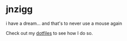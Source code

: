 jnzigg
======

i have a dream... and that's to never use a mouse again

Check out my [dotfiles][dotfiles] to see how I do so.

[dotfiles]: https://github.com/jnzigg/dotfiles/tree/master
